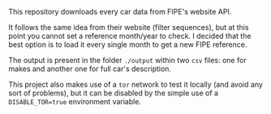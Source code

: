 This repository downloads every car data from FIPE's website API.

It follows the same idea from their website (filter sequences), but at this point you cannot set a reference month/year to check. I decided that the best option is to load it every single month to get a new FIPE reference.

The output is present in the folder `./output` within two `csv` files:
one for makes and another one for full car's description.

This project also makes use of a `tor` network to test it locally (and avoid any sort of problems), but it can be disabled by the simple use of a `DISABLE_TOR=true` environment variable.